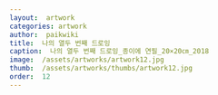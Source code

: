 ```yaml
---
layout:  artwork
categories: artwork
author:  paikwiki
title:  나의 열두 번째 드로잉
caption:  나의 열두 번째 드로잉_종이에 연필_20×20㎝_2018
image:  /assets/artworks/artwork12.jpg
thumb:  /assets/artworks/thumbs/artwork12.jpg
order:  12
---
```

